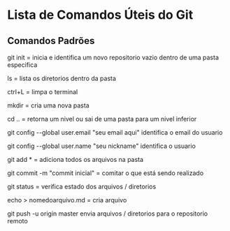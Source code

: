 # Lista de Comandos Úteis do Git

## Comandos Padrões

git init = inicia e identifica um novo repositorio vazio dentro de uma pasta especifica

ls = lista os diretorios dentro da pasta

ctrl+L = limpa o terminal

mkdir = cria uma nova pasta

cd .. = retorna um nivel ou sai de uma pasta para um nivel inferior

git config --global user.email "seu email aqui"
identifica o email do usuario

git config --global user.name "seu nickname"
identifica o usuario 

git add * = adiciona todos os arquivos na pasta

git commit -m "commit inicial" = comitar o que está sendo realizado

git status  = verifica estado dos arquivos / diretorios

echo > nomedoarquivo.md = cria arquivo

git push -u origin master
envia arquivos / diretorios para o repositorio remoto